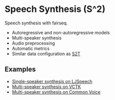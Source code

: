 Speech Synthesis (S^2)
===

Speech synthesis with fairseq.

- Autoregressive and non-autoregressive models
- Multi-speaker synthesis
- Audio preprocessing
- Automatic metrics
- Similar data configuration as [S2T](../speech_to_text/README.md)


## Examples
- [Single-speaker synthesis on LJSpeech](docs/ljspeech_example.md)
- [Multi-speaker synthesis on VCTK](docs/vctk_example.md)
- [Multi-speaker synthesis on Common Voice](docs/common_voice_example.md)
